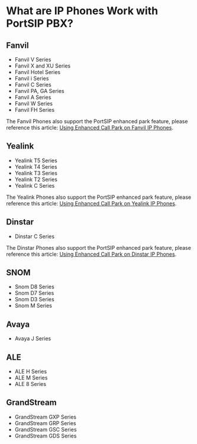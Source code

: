 # What are IP Phones Work with PortSIP PBX?

## Fanvil

* Fanvil V Series
* Fanvil X and XU Series
* Fanvil Hotel Series
* Fanvil i Series
* Fanvil C Series
* Fanvil PA, GA Series
* Fanvil A Series
* Fanvil W Series
* Fanvil FH Series

The Fanvil Phones also support the PortSIP enhanced park feature, please reference this article: [Using Enhanced Call Park on Fanvil IP Phones](https://support.portsip.com/portsip-pbx-administration-guide/14-call-parking/using-enhanced-call-park-on-fanvil-ip-phones).

## Yealink

* Yealink T5 Series
* Yealink T4 Series
* Yealink T3 Series
* Yealink T2 Series
* Yealink C Series

The Yealink Phones also support the PortSIP enhanced park feature, please reference this article: [Using Enhanced Call Park on Yealink IP Phones](https://support.portsip.com/portsip-pbx-administration-guide/14-call-parking/using-enhanced-call-park-on-yealink-ip-phones).

## Dinstar

* Dinstar C Series

The Dinstar Phones also support the PortSIP enhanced park feature, please reference this article: [Using Enhanced Call Park on Dinstar IP Phones](https://support.portsip.com/portsip-pbx-administration-guide/14-call-parking/using-enhanced-call-park-on-dinstar-ip-phones).

## SNOM

* Snom D8 Series
* Snom D7 Series
* Snom D3 Series
* Snom M Series

## Avaya

* Avaya J Series

## ALE

* ALE H Series
* ALE M Series
* ALE 8 Series

## GrandStream

* GrandStream GXP Series
* GrandStream GRP Series
* GrandStream GSC Series
* GrandStream GDS Series





